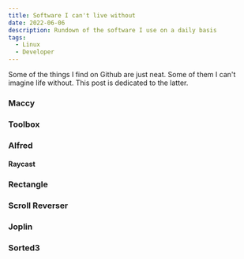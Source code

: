 ```yaml
---
title: Software I can't live without
date: 2022-06-06
description: Rundown of the software I use on a daily basis
tags:
  - Linux
  - Developer
---
```


Some of the things I find on Github are just neat. Some of them I can't imagine life without. This post is dedicated to the latter.

### Maccy

### Toolbox

### Alfred

#### Raycast

### Rectangle

### Scroll Reverser

### Joplin

### Sorted3


